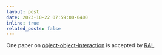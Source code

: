 ```yaml
---
layout: post
date: 2023-10-22 07:59:00-0400
inline: true
related_posts: false
---
```


One paper on [object-object-interaction](https://ieeexplore.ieee.org/abstract/document/10316574) is accepted by [RAL](https://www.ieee-ras.org/publications/ra-l).

